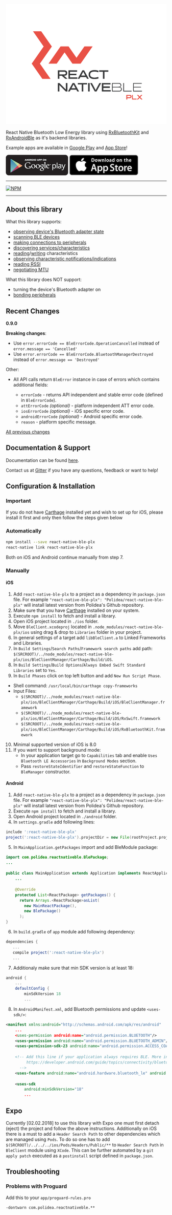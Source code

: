 <p align="center">
  <img alt="react-native-ble-plx" src="docs/logo.png" />
</p>

React Native Bluetooth Low Energy library using [RxBluetoothKit](https://github.com/Polidea/RxBluetoothKit) and [RxAndroidBle](https://github.com/Polidea/RxAndroidBle) as it's backend libraries.

Example apps are available in [Google Play](https://play.google.com/store/apps/details?id=com.polidea.sniffator) and [App Store](https://itunes.apple.com/us/app/sniffator/id1147266354?ls=1&mt=8)!

[![GooglePlay](docs/googleplay.png)](https://play.google.com/store/apps/details?id=com.polidea.sniffator) [![AppStore](docs/appstore.png)](https://itunes.apple.com/us/app/sniffator/id1147266354?ls=1&mt=8)

---

[![NPM](https://nodei.co/npm/react-native-ble-plx.png?downloads=true)](https://nodei.co/npm/react-native-ble-plx/)

---

## About this library

What this library supports:

* [observing device's Bluetooth adapter state](https://github.com/Polidea/react-native-ble-plx/wiki/Bluetooth-Adapter-State)
* [scanning BLE devices](https://github.com/Polidea/react-native-ble-plx/wiki/Bluetooth-Scanning)
* [making connections to peripherals](https://github.com/Polidea/react-native-ble-plx/wiki/Device-Connecting)
* [discovering services/characteristics](https://github.com/Polidea/react-native-ble-plx/wiki/Device-Service-Discovery)
* [reading](https://github.com/Polidea/react-native-ble-plx/wiki/Characteristic-Reading)/[writing](https://github.com/Polidea/react-native-ble-plx/wiki/Characteristic-Writing) characteristics
* [observing characteristic notifications/indications](https://github.com/Polidea/react-native-ble-plx/wiki/Characteristic-Notifying)
* [reading RSSI](https://github.com/Polidea/react-native-ble-plx/wiki/RSSI-Reading)
* [negotiating MTU](https://github.com/Polidea/react-native-ble-plx/wiki/MTU-Negotiation)

What this library does NOT support:

* turning the device's Bluetooth adapter on
* [bonding peripherals](https://github.com/Polidea/react-native-ble-plx/wiki/Device-Bonding)

## Recent Changes

**0.9.0**

**Breaking changes**:

* Use `error.errorCode == BleErrorCode.OperationCancelled` instead of `error.message == 'Cancelled'`
* Use `error.errorCode == BleErrorCode.BluetoothManagerDestroyed` instead of `error.message == 'Destroyed'`

Other:

* All API calls return `BleError` instance in case of errors which contains additional fields:

  * `errorCode` - returns API independent and stable error code (defined in `BleErrorCode`).
  * `attErrorCode` _(optional)_ - platform independent ATT error code.
  * `iosErrorCode` _(optional)_ - iOS specific error code.
  * `androidErrorCode` _(optional)_ - Android specific error code.
  * `reason` - platform specific message.

[All previous changes](CHANGELOG.md)

## Documentation & Support

Documentation can be found [here](https://polidea.github.io/react-native-ble-plx/).

Contact us at [Gitter](https://gitter.im/RxBLELibraries/react-native-ble) if you have any questions, feedback or want to help!

## Configuration & Installation

### Important

If you do not have [Carthage](https://github.com/Carthage/Carthage) installed yet and
wish to set up for iOS, please install it first and only then follow the steps given below

### Automatically

```bash
npm install --save react-native-ble-plx
react-native link react-native-ble-plx
```

Both on iOS and Android continue manually from step 7.

### Manually

#### iOS

1. Add `react-native-ble-plx` to a project as a dependency in `package.json` file.
   For example `"react-native-ble-plx": "Polidea/react-native-ble-plx"` will install
   latest version from Polidea's Github repository.
2. Make sure that you have [Carthage](https://github.com/Carthage/Carthage) installed on your system.
3. Execute `npm install` to fetch and install a library.
4. Open iOS project located in `./ios` folder.
5. Move `BleClient.xcodeproj` located in `.node_modules/react-native-ble-plx/ios`
   using drag & drop to `Libraries` folder in your project.
6. In general settings of a target add `libBleClient.a` to Linked Frameworks and Libraries.
7. In `Build Settings`/`Search Paths`/`Framework search paths` add path: `$(SRCROOT)/../node_modules/react-native-ble-plx/ios/BleClientManager/Carthage/Build/iOS`.
8. In `Build Settings`/`Build Options`/`Always Embed Swift Standard Libraries` set to `Yes`.
9. In `Build Phases` click on top left button and add `New Run Script Phase`.

* Shell command: `/usr/local/bin/carthage copy-frameworks`
* Input Files:
  * `$(SRCROOT)/../node_modules/react-native-ble-plx/ios/BleClientManager/Carthage/Build/iOS/BleClientManager.framework`
  * `$(SRCROOT)/../node_modules/react-native-ble-plx/ios/BleClientManager/Carthage/Build/iOS/RxSwift.framework`
  * `$(SRCROOT)/../node_modules/react-native-ble-plx/ios/BleClientManager/Carthage/Build/iOS/RxBluetoothKit.framework`

10. Minimal supported version of iOS is 8.0
11. If you want to support background mode:
    * In your application target go to `Capabilities` tab and enable `Uses Bluetooth LE Accessories` in
      `Background Modes` section.
    * Pass `restoreStateIdentifier` and `restoreStateFunction` to `BleManager` constructor.

#### Android

1. Add `react-native-ble-plx` to a project as a dependency in `package.json` file.
   For example `"react-native-ble-plx": "Polidea/react-native-ble-plx"` will install
   latest version from Polidea's Github repository.
2. Execute `npm install` to fetch and install a library.
3. Open Android project located in `./android` folder.
4. In `settings.gradle` add following lines:

```groovy
include ':react-native-ble-plx'
project(':react-native-ble-plx').projectDir = new File(rootProject.projectDir, '../node_modules/react-native-ble-plx/android')
```

5. In `MainApplication.getPackages` import and add BleModule package:

```java
import com.polidea.reactnativeble.BlePackage;
...

public class MainApplication extends Application implements ReactApplication {
    ...

    @Override
    protected List<ReactPackage> getPackages() {
      return Arrays.<ReactPackage>asList(
        new MainReactPackage(),
        new BlePackage()
      );
}
```

6. In `build.gradle` of `app` module add following dependency:

```groovy
dependencies {
   ...
   compile project(':react-native-ble-plx')
   ...
```

7. Additionaly make sure that min SDK version is at least 18:

```groovy
android {
    ...
    defaultConfig {
        minSdkVersion 18
        ...
```

8. In `AndroidManifest.xml`, add Bluetooth permissions and update `<uses-sdk/>`:

```xml
<manifest xmlns:android="http://schemas.android.com/apk/res/android"
    ...
    <uses-permission android:name="android.permission.BLUETOOTH"/>
    <uses-permission android:name="android.permission.BLUETOOTH_ADMIN"/>
    <uses-permission-sdk-23 android:name="android.permission.ACCESS_COARSE_LOCATION"/>

    <!-- Add this line if your application always requires BLE. More info can be found on:
         https://developer.android.com/guide/topics/connectivity/bluetooth-le.html#permissions
      -->
    <uses-feature android:name="android.hardware.bluetooth_le" android:required="true"/>

    <uses-sdk
        android:minSdkVersion="18"
        ...
```

## Expo

Currently [02.02.2018] to use this library with Expo one must first detach (eject) the project and follow the above instructions. Additionally on iOS there is a must to add a `Header Search Path` to other dependencies which are managed using `Pods`. To do so one has to add `$(SRCROOT)/../../../ios/Pods/Headers/Public/**` to `Header Search Path` in `BleClient` module using `XCode`. This can be further automated by a `git apply patch` executed as a `postinstall` script defined in `package.json`.

## Troubleshooting

### Problems with Proguard

Add this to your `app/proguard-rules.pro`

```
-dontwarn com.polidea.reactnativeble.**
```
